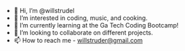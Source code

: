 - 👋 Hi, I’m @willstrudel
- 👀 I’m interested in coding, music, and cooking.
- 🌱 I’m currently learning at the Ga Tech Coding Bootcamp!
- 💞️ I’m looking to collaborate on different projects. 
- 📫 How to reach me - willstruder@gmail.com

<!---
willstrudel/willstrudel is a ✨ special ✨ repository because its `README.md` (this file) appears on your GitHub profile.
You can click the Preview link to take a look at your changes.
--->
